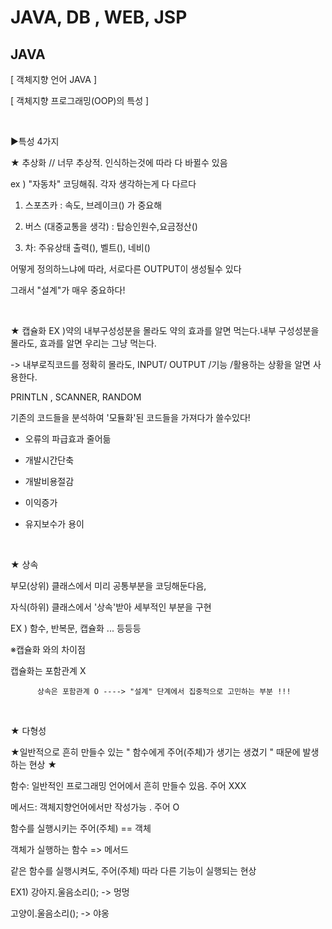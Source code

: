# JAVA, DB , WEB, JSP

## JAVA
[ 객체지향 언어 JAVA ] 

[ 객체지향 프로그래밍(OOP)의 특성 ]

​

▶특성 4가지 

★  추상화    // 너무 추상적. 인식하는것에 따라 다 바뀔수 있음

ex ) "자동차" 코딩해줘. 각자 생각하는게 다 다르다

1) 스포츠카 : 속도, 브레이크() 가 중요해 

2) 버스 (대중교통을 생각) : 탑승인원수,요금정산()

3) 차: 주유상태 출력(), 벨트(), 네비()

어떻게 정의하느냐에 따라, 서로다른 OUTPUT이 생성될수 있다

그래서 "설계"가 매우 중요하다!

​

★ 캡슐화     EX )약의 내부구성성분을 몰라도 약의 효과를 알면 먹는다.내부 구성성분을 몰라도, 효과를 알면 우리는 그냥 먹는다.

-> 내부로직코드를 정확히 몰라도, INPUT/ OUTPUT /기능 /활용하는 상황을 알면 사용한다. 

PRINTLN , SCANNER, RANDOM



기존의 코드들을 분석하여 '모듈화'된 코드들을 가져다가 쓸수있다!

* 오류의 파급효과 줄어듦 

* 개발시간단축

* 개발비용절감 

* 이익증가

* 유지보수가 용이

​

★ 상속

부모(상위) 클래스에서 미리 공통부분을 코딩해둔다음, 

자식(하위) 클래스에서 '상속'받아 세부적인 부분을 구현

EX ) 함수, 반복문, 캡슐화 ... 등등등 

※캡슐화 와의 차이점 

캡슐화는 포함관계 X

          상속은 포함관계 O ----> "설계" 단계에서 집중적으로 고민하는 부분 !!!

​

★ 다형성 

★일반적으로 흔히 만들수 있는 " 함수에게 주어(주체)가 생기는 생겼기 " 때문에 발생하는 현상 ★

함수: 일반적인 프로그래밍 언어에서 흔히 만들수 있음. 주어 XXX

메서드: 객체지향언어에서만 작성가능 . 주어 O

함수를 실행시키는 주어(주체) == 객체

객체가 실행하는 함수 => 메서드 

같은 함수를 실행시켜도, 주어(주체) 따라 다른 기능이 실행되는 현상

EX1) 강아지.울음소리(); -> 멍멍

고양이.울음소리(); -> 야옹
